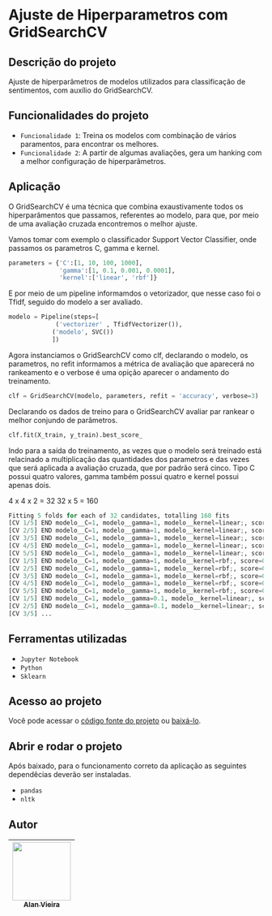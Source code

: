 # Ajuste de Hiperparametros com GridSearchCV
## Descrição do projeto
Ajuste de hiperparâmetros de modelos utilizados para classificação de sentimentos, com auxílio do GridSearchCV. 

## Funcionalidades do projeto

- `Funcionalidade 1`: Treina os modelos com combinação de vários paramentos, para encontrar os melhores.
- `Funcionalidade 2`: A partir de algumas avaliações, gera um hanking com a melhor configuração de hiperparâmetros.

## Aplicação
O GridSearchCV é uma técnica que combina exaustivamente todos os hiperparâmentos que passamos, referentes ao modelo, para que, por meio de uma avaliação cruzada encontremos o melhor ajuste.

Vamos tomar com exemplo o classificador Support Vector Classifier, onde passamos os parametros C, gamma e kernel.

```python
parameters = {'C':[1, 10, 100, 1000],
              'gamma':[1, 0.1, 0.001, 0.0001],
              'kernel':['linear', 'rbf']}
```

E por meio de um pipeline informamdos o vetorizador, que nesse caso foi o Tfidf, seguido do modelo a ser avaliado.

```python
modelo = Pipeline(steps=[
             ('vectorizer' , TfidfVectorizer()),
            ('modelo', SVC())
            ])
```
 
 Agora instanciamos o GridSearchCV como clf, declarando o modelo, os parametros, no refit informamos a métrica de avaliação que aparecerá no rankeamento e o verbose é uma opição aparecer o andamento do treinamento.
 
 ```python
clf = GridSearchCV(modelo, parameters, refit = 'accuracy', verbose=3)
```

Declarando os dados de treino para o GridSearchCV avaliar par rankear o melhor conjundo de parâmetros.

 ```python
clf.fit(X_train, y_train).best_score_
```

Indo para a saída do treinamento, as vezes que o modelo será treinado está relacinado a multiplicação das quantidades dos parametros e das vezes que será aplicada a avaliação cruzada, que por padrão será cinco. Tipo C possui quatro valores, gamma também possui quatro e kernel possui apenas dois.

4 x 4 x 2 = 32
32 x 5 = 160

```python
Fitting 5 folds for each of 32 candidates, totalling 160 fits
[CV 1/5] END modelo__C=1, modelo__gamma=1, modelo__kernel=linear;, score=0.718 total time=  24.1s
[CV 2/5] END modelo__C=1, modelo__gamma=1, modelo__kernel=linear;, score=0.714 total time=  18.8s
[CV 3/5] END modelo__C=1, modelo__gamma=1, modelo__kernel=linear;, score=0.712 total time=  15.0s
[CV 4/5] END modelo__C=1, modelo__gamma=1, modelo__kernel=linear;, score=0.731 total time=  15.2s
[CV 5/5] END modelo__C=1, modelo__gamma=1, modelo__kernel=linear;, score=0.729 total time=  15.1s
[CV 1/5] END modelo__C=1, modelo__gamma=1, modelo__kernel=rbf;, score=0.787 total time=  19.8s
[CV 2/5] END modelo__C=1, modelo__gamma=1, modelo__kernel=rbf;, score=0.771 total time=  21.4s
[CV 3/5] END modelo__C=1, modelo__gamma=1, modelo__kernel=rbf;, score=0.768 total time=  19.6s
[CV 4/5] END modelo__C=1, modelo__gamma=1, modelo__kernel=rbf;, score=0.793 total time=  19.9s
[CV 5/5] END modelo__C=1, modelo__gamma=1, modelo__kernel=rbf;, score=0.788 total time=  19.9s
[CV 1/5] END modelo__C=1, modelo__gamma=0.1, modelo__kernel=linear;, score=0.718 total time=  15.0s
[CV 2/5] END modelo__C=1, modelo__gamma=0.1, modelo__kernel=linear;, score=0.714 total time=  15.1s
[CV 3/5] ...
```

## Ferramentas utilizadas
- `Jupyter Notebook`
- `Python`
- `Sklearn`

## Acesso ao projeto

Você pode acessar o [código fonte do projeto]() ou [baixá-lo](https://github.com/alan-vieira/an_sent_ajuste_hiperparametros/archive/refs/heads/main.zip).

## Abrir e rodar o projeto
Após baixado, para o funcionamento correto da aplicação as seguintes dependêcias deverão ser instaladas.

- `pandas`
- `nltk`

## Autor

| [<img src="https://avatars.githubusercontent.com/alan-vieira" width=115><br><sub>Alan Vieira</sub>](https://github.com/alan-vieira) |
| :---: |
